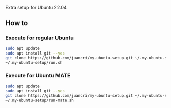 
Extra setup for Ubuntu 22.04

## How to

### Execute for regular Ubuntu

```bash
sudo apt update
sudo apt install git --yes
git clone https://github.com/juancri/my-ubuntu-setup.git ~/.my-ubuntu-setup
~/.my-ubuntu-setup/run.sh
```

### Execute for Ubuntu MATE

```bash
sudo apt update
sudo apt install git --yes
git clone https://github.com/juancri/my-ubuntu-setup.git ~/.my-ubuntu-setup
~/.my-ubuntu-setup/run-mate.sh
```

